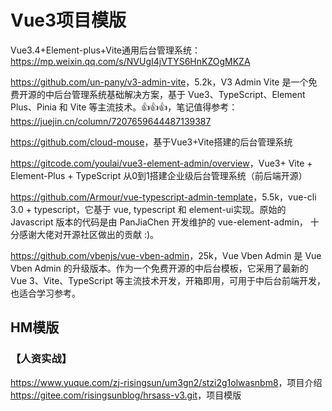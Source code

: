 # Vue3项目模版

Vue3.4+Element-plus+Vite通用后台管理系统：<https://mp.weixin.qq.com/s/NVUgI4jVTYS6HnKZOgMKZA>

<https://github.com/un-pany/v3-admin-vite>，5.2k，V3 Admin Vite 是一个免费开源的中后台管理系统基础解决方案，基于 Vue3、TypeScript、Element Plus、Pinia 和 Vite 等主流技术。👍👍👍，笔记值得参考：<https://juejin.cn/column/7207659644487139387>

<https://github.com/cloud-mouse>，基于Vue3+Vite搭建的后台管理系统

<https://gitcode.com/youlai/vue3-element-admin/overview>，Vue3+ Vite + Element-Plus + TypeScript 从0到1搭建企业级后台管理系统（前后端开源）

<https://github.com/Armour/vue-typescript-admin-template>，5.5k，vue-cli 3.0 + typescript，它基于 vue, typescript 和 element-ui实现。原始的 Javascript 版本的代码是由 PanJiaChen 开发维护的 vue-element-admin， 十分感谢大佬对开源社区做出的贡献 :)。


<https://github.com/vbenjs/vue-vben-admin>，25k，Vue Vben Admin 是 Vue Vben Admin 的升级版本。作为一个免费开源的中后台模板，它采用了最新的 Vue 3、Vite、TypeScript 等主流技术开发，开箱即用，可用于中后台前端开发，也适合学习参考。

## HM模版

### 【人资实战】
<https://www.yuque.com/zj-risingsun/um3gn2/stzi2g1olwasnbm8>，项目介绍
<https://gitee.com/risingsunblog/hrsass-v3.git>，项目模版
